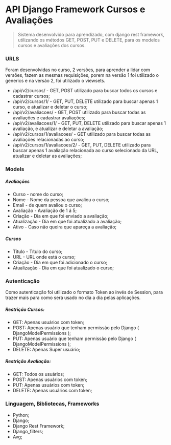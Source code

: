 # API Django Framework Cursos e Avaliações


> Sistema desenvolvido para aprendizado, com django rest framework, utilizando os métodos GET, POST, PUT e DELETE, para os modelos cursos e avaliações dos cursos.

### URLS
Foram desenvolvidas no curso, 2 versões, para aprender a lidar com versões, fazem as mesmas requisições, porem na versão 1 foi utilizado o generics e na versão 2, foi utilizado o viewsets. 


* /api/v2/cursos/ - GET, POST utilizado para buscar todos os cursos e cadastrar cursos;
* /api/v2/cursos/1/ - GET, PUT, DELETE utilizado para buscar apenas 1 curso, e atualizar e deletar o curso; 
* /api/v2/avaliacoes/ - GET, POST utilizado para buscar todas as avaliações e cadastrar avaliações;
* /api/v2/avaliacoes/1/ - GET, PUT, DELETE utilizado para buscar apenas 1 avaliação, e atualizar e deletar a avaliação;  
* /api/v2/cursos/1/avaliacoes/ - GET utilizado para buscar todas as avaliações relacionadas ao curso;
* /api/v2/cursos/1/avaliacoes/2/ - GET, PUT, DELETE utilizado para buscar apenas 1 avaliação relacionada ao curso selecionado da URL, atualizar e deletar as avaliações;


### Models

##### Avaliações
* Curso - nome do curso;
* Nome - Nome da pessoa que avaliou o curso;
* Email - de quem avaliou o curso;
* Avaliação - Avaliação de 1 á 5;
* Criação - Dia em que foi enviado a avaliação;
* Atualização - Dia em que foi atualizado a avaliação;
* Ativo - Caso não queira que apareça a avaliação;

##### Cursos
* Título - Título do curso;
* URL - URL onde está o curso;
* Criação - Dia em que foi adicionado o curso;
* Atualização - Dia em que foi atualizado o curso;


### Autenticação
Como autenticação foi utilizado o formato Token ao invés de Session, para trazer mais para como será usado no dia a dia pelas aplicações.

##### Restrição Cursos: 
* GET: Apenas usuários com token;
* POST: Apenas usuário que tenham permissão pelo Django ( DjangoModelPermissions );
* PUT: Apenas usuário que tenham permissão pelo Django ( DjangoModelPermissions );
* DELETE: Apenas Super usuário;

##### Restrição Avaliação: 
* GET: Todos os usuários;
* POST: Apenas usuários com token;
* PUT: Apenas usuários com token;
* DELETE: Apenas usuários com token;

### Linguagem, Bibliotecas, Frameworks
* Python;
* Django;
* Django Rest Framework;
* Django_filters;
* Avg;
